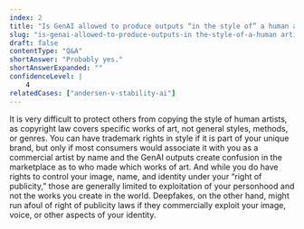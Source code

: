 ```yaml
---
index: 2
title: "Is GenAI allowed to produce outputs “in the style of” a human artist?"
slug: "is-genai-allowed-to-produce-outputs-in the-style-of-a-human artist"
draft: false
contentType: "Q&A"
shortAnswer: "Probably yes."
shortAnswerExpanded: ""
confidenceLevel: |
    4
relatedCases: ["andersen-v-stability-ai"]
---
```

It is very difficult to protect others from copying the style of human artists, as copyright law covers specific works of art, not general styles, methods, or genres. You can have trademark rights in style if it is part of your unique brand, but only if most consumers would associate it with you as a commercial artist by name and the GenAI outputs create confusion in the marketplace as to who made which works of art. And while you do have rights to control your image, name, and identity under your “right of publicity,” those are generally limited to exploitation of your personhood and not the works you create in the world. Deepfakes, on the other hand, might run afoul of right of publicity laws if they commercially exploit your image, voice, or other aspects of your identity.
